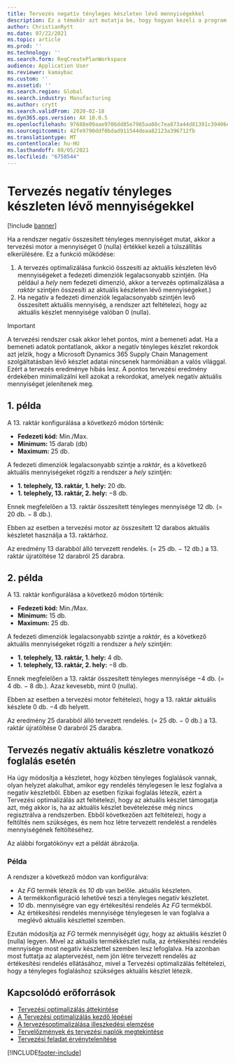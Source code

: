 ```yaml
---
title: Tervezés negatív tényleges készleten lévő mennyiségekkel
description: Ez a témakör azt mutatja be, hogy hogyan kezeli a program a negatív aktuális készletet a tervezés optimalizálása során.
author: ChristianRytt
ms.date: 07/22/2021
ms.topic: article
ms.prod: ''
ms.technology: ''
ms.search.form: ReqCreatePlanWorkspace
audience: Application User
ms.reviewer: kamaybac
ms.custom: ''
ms.assetid: ''
ms.search.region: Global
ms.search.industry: Manufacturing
ms.author: crytt
ms.search.validFrom: 2020-02-18
ms.dyn365.ops.version: AX 10.0.5
ms.openlocfilehash: 97688e09aae9706dd85e7965aa08c7ea873a44d81391c39406e2e6367660e0d0
ms.sourcegitcommit: 42fe9790ddf0bdad911544deaa82123a396712fb
ms.translationtype: MT
ms.contentlocale: hu-HU
ms.lasthandoff: 08/05/2021
ms.locfileid: "6758544"
---
```

# <a name="planning-with-negative-on-hand-quantities"></a>Tervezés negatív tényleges készleten lévő mennyiségekkel

[!include [banner](../../includes/banner.md)]

Ha a rendszer negatív összesített tényleges mennyiséget mutat, akkor a tervezési motor a mennyiséget 0 (nulla) értékkel kezeli a túlszállítás elkerülésére. Ez a funkció működése:

1. A tervezés optimalizálása funkció összesíti az aktuális készleten lévő mennyiségeket a fedezeti dimenziók legalacsonyabb szintjén. (Ha például a *hely* nem fedezeti dimenzió, akkor a tervezés optimalizálása a *raktár* szintjén összesíti az aktuális készleten lévő mennyiségeket.)
1. Ha negatív a fedezeti dimenziók legalacsonyabb szintjén levő összesített aktuális mennyiség, a rendszer azt feltételezi, hogy az aktuális készlet mennyisége valóban 0 (nulla).

> [!IMPORTANT]
> A tervezési rendszer csak akkor lehet pontos, mint a bemeneti adat. Ha a bemeneti adatok pontatlanok, akkor a negatív tényleges készlet rekordok azt jelzik, hogy a Microsoft Dynamics 365 Supply Chain Management szolgáltatásban lévő készlet adatai nincsenek harmóniában a valós világgal. Ezért a tervezés eredménye hibás lesz. A pontos tervezési eredmény érdekében minimalizálni kell azokat a rekordokat, amelyek negatív aktuális mennyiséget jelenítenek meg.

## <a name="example-1"></a>1. példa

A 13. raktár konfigurálása a következő módon történik:

- **Fedezeti kód:** Min./Max.
- **Minimum:** 15 darab (db)
- **Maximum:** 25 db.

A fedezeti dimenziók legalacsonyabb szintje a *raktár*, és a következő aktuális mennyiségeket rögzíti a rendszer a *hely* szintjén:

- **1. telephely, 13. raktár, 1. hely:** 20 db.
- **1. telephely, 13. raktár, 2. hely:** &minus;8 db.

Ennek megfelelően a 13. raktár összesített tényleges mennyisége 12 db. (= 20 db. &minus; 8 db.).

Ebben az esetben a tervezési motor az összesített 12 darabos aktuális készletet használja a 13. raktárhoz.

Az eredmény 13 darabból álló tervezett rendelés. (= 25 db. &minus; 12 db.) a 13. raktár újratöltése 12 darabról 25 darabra.

## <a name="example-2"></a>2. példa

A 13. raktár konfigurálása a következő módon történik:

- **Fedezeti kód:** Min./Max.
- **Minimum:** 15 db.
- **Maximum:** 25 db.

A fedezeti dimenziók legalacsonyabb szintje a *raktár*, és a következő aktuális mennyiségeket rögzíti a rendszer a *hely* szintjén:

- **1. telephely, 13. raktár, 1. hely:** 4 db.
- **1. telephely, 13. raktár, 2. hely:** &minus;8 db.

Ennek megfelelően a 13. raktár összesített tényleges mennyisége &minus;4 db. (= 4 db. &minus; 8 db.). Azaz kevesebb, mint 0 (nulla).

Ebben az esetben a tervezési motor feltételezi, hogy a 13. raktár aktuális készlete 0 db. &minus;4 db helyett.

Az eredmény 25 darabból álló tervezett rendelés. (= 25 db. &minus; 0 db.) a 13. raktár újratöltése 0 darabról 25 darabra.

## <a name="planning-when-there-is-a-reservation-against-negative-on-hand-inventory"></a>Tervezés negatív aktuális készletre vonatkozó foglalás esetén

Ha úgy módosítja a készletet, hogy közben tényleges foglalások vannak, olyan helyzet alakulhat, amikor egy rendelés ténylegesen le lesz foglalva a negatív készletből. Ebben az esetben fizikai foglalás létezik, ezért a Tervezési optimalizálás azt feltételezi, hogy az aktuális készlet támogatja azt, még akkor is, ha az aktuális készlet bevételezése még nincs regisztrálva a rendszerben. Ebből következően azt feltételezi, hogy a feltöltés nem szükséges, és nem hoz létre tervezett rendelést a rendelés mennyiségének feltöltéséhez.

Az alábbi forgatókönyv ezt a példát ábrázolja.

### <a name="example"></a>Példa

A rendszer a következő módon van konfigurálva:

- Az *FG* termék létezik és *10* db van belőle. aktuális készleten.
- A termékkonfiguráció lehetővé teszi a tényleges negatív készletet.
- *10* db. mennyiségre van egy értékesítési rendelés Az *FG* termékből.
- Az értékesítési rendelés mennyisége ténylegesen le van foglalva a meglévő aktuális készlettel szemben.

Ezután módosítja az *FG* termék mennyiségét úgy, hogy az aktuális készlet 0 (nulla) legyen. Mivel az aktuális termékkészlet nulla, az értékesítési rendelés mennyisége most negatív készlettel szemben lesz lefoglalva. Ha azonban most futtatja az alaptervezést, nem jön létre tervezett rendelés az értékesítési rendelés ellátásához, mivel a Tervezési optimalizálás feltételezi, hogy a tényleges foglaláshoz szükséges aktuális készlet létezik.

## <a name="related-resources"></a>Kapcsolódó erőforrások

- [Tervezési optimalizálás áttekintése](planning-optimization-overview.md)
- [A Tervezési optimalizálás kezdő lépései](get-started.md)
- [A tervezésoptimalizálása illeszkedési elemzése](planning-optimization-fit-analysis.md)
- [Tervelőzmények és tervezési naplók megtekintése](plan-history-logs.md)
- [Tervezési feladat érvénytelenítése](cancel-planning-job.md)

[!INCLUDE[footer-include](../../../includes/footer-banner.md)]
